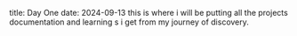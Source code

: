 title: Day One
date: 2024-09-13
this is where i will be putting all the projects documentation and learning s i get from my journey of discovery.

